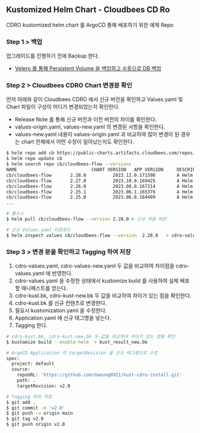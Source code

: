 ## Kustomized Helm Chart - Cloudbees CD Ro

CDRO kustomized helm chart 를 ArgoCD 통해 배포하기 위한 예제 Repo

### Step 1 > 백업

업그레이드를 진행하기 전에 Backup 한다.
- [Velero 를 통해 Persistent Volume 을 백업하고 수동으로 DB 백업](https://docs.bitnami.com/tutorials/backup-restore-data-mariadb-galera-kubernetes/)

### Step 2 > Cloudbees CDRO Chart 변경분 확인

먼저 아래와 같이 Cloudbees CDRO 에서 신규 버전을 확인하고 Values.yaml 및 Chart 파일이 구성이 어디가 변경되었는지 확인한다.
- Release Note 를 통해 신규 버전과 이전 버전의 차이를 확인한다.
- values-origin.yaml, values-new.yaml 의 변경된 사항을 확인한다.
- values-new.yaml 내용이 values-origin.yaml 과 비교하여 많이 변경이 된 경우는 chart 전체에서 어떤 수정이 일어났는지도 확인한다.

```bash
$ helm repo add cb https://public-charts.artifacts.cloudbees.com/repository/public/
$ helm repo update cb
$ helm search repo cb/cloudbees-flow --versions                   
NAME                            CHART VERSION   APP VERSION     DESCRIPTION
cb/cloudbees-flow       2.28.0          2023.12.0.171596        A Helm chart for CloudBees Flow
cb/cloudbees-flow       2.27.0          2023.10.0.169425        A Helm chart for CloudBees Flow
cb/cloudbees-flow       2.26.0          2023.08.0.167214        A Helm chart for CloudBees Flow
cb/cloudbees-flow       2.25.1          2023.06.1.165376        A Helm chart for CloudBees Flow
cb/cloudbees-flow       2.25.0          2023.06.0.164409        A Helm chart for CloudBees Flow
...

# 풀소스 
$ helm pull cb/cloudbees-flow --version 2.28.0 # 신규 적용 버전

# 신규 Values.yaml 다운로드
$ helm inspect values cb/cloudbees-flow --version  2.28.0   > cdro-values-new.yaml

```

### Step 3 > 변경 분을 확인하고 Tagging 하여 저장

1. cdro-values.yaml, cdro-values-new.yaml 두 값을 비교하여 차이점을 cdro-values.yaml 에 반영한다.
2. cdro-values.yaml 을 수정한 상태에서 kustomize build 를 사용하여 실제 배포할 매니페스트를 얻는다.
3. cdro-kust.bk, cdro-kust-new.bk 두 값을 비교하여 차이가 있는 점을 확인한다.
4. cdro-kust.bk 를 신규 컨텐츠로 변경한다.
5. 필요시 kustomization.yaml 을 수정한다.
6. Application.yaml 에 신규 태그명을 넣는다.
7. Tagging 한다.

```bash
# cdro-kust.bk, cdro-kust-new.bk 두 값을 비교하여 차이가 있는 점을 확인
$ kustomize build --enable-helm  > kust_result_new.bk

# ArgoCD Application 의 targetRevision 을 신규 태그명으로 수정
spec: 
  project: default
  source:
    repoURL: 'https://github.com/daeung0921/kust-cdro-install.git'
    path: .
    targetRevision: v2.0

# Tagging 하여 저장
$ git add .
$ git commit -m 'v2.0'
$ git push -u origin main
$ git tag v2.0
$ git push origin v2.0 
``` 
 